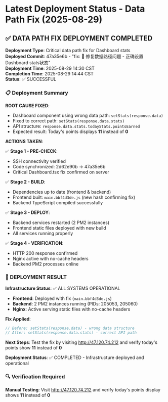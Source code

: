 # Latest Deployment Status - Data Path Fix (2025-08-29)

## ✅ DATA PATH FIX DEPLOYMENT COMPLETED

**Deployment Type**: Critical data path fix for Dashboard stats  
**Deployed Commit**: 47a35e6b - "fix: 🔧 修复数据路径问题 - 正确设置Dashboard stats状态"  
**Deployment Time**: 2025-08-29 14:30 CST  
**Completion Time**: 2025-08-29 14:44 CST  
**Status**: ✅ SUCCESSFUL

### 📋 Deployment Summary

**ROOT CAUSE FIXED**: 
- Dashboard component using wrong data path: `setStats(response.data)` 
- Fixed to correct path: `setStats(response.data.stats)`
- API structure: `response.data.stats.todayStats.pointsEarned`
- Expected result: Today's points displays **11** instead of **0**

**ACTIONS TAKEN**:

✅ **Stage 1 - PRE-CHECK**: 
- SSH connectivity verified  
- Code synchronized: 2d62e90b → 47a35e6b
- Critical Dashboard.tsx fix confirmed on server

✅ **Stage 2 - BUILD**: 
- Dependencies up to date (frontend & backend)
- Frontend built: `main.bbf4d3de.js` (new hash confirming fix)
- Backend TypeScript compiled successfully

✅ **Stage 3 - DEPLOY**:
- Backend services restarted (2 PM2 instances)
- Frontend static files deployed with new build
- All services running properly

✅ **Stage 4 - VERIFICATION**:
- HTTP 200 response confirmed
- Nginx active with no-cache headers
- Backend PM2 processes online

### 🎯 DEPLOYMENT RESULT

**Infrastructure Status**: ✅ ALL SYSTEMS OPERATIONAL
- **Frontend**: Deployed with fix (`main.bbf4d3de.js`)
- **Backend**: 2 PM2 instances running (PIDs: 205053, 205060)  
- **Nginx**: Active serving static files with no-cache headers

**Fix Applied**:
```typescript
// Before: setStats(response.data) - wrong data structure  
// After: setStats(response.data.stats) - correct API path
```

**Next Steps**: Test the fix by visiting http://47.120.74.212 and verify today's points show **11** instead of **0**

**Deployment Status**: ✅ COMPLETED - Infrastructure deployed and operational

### 🔍 Verification Required

**Manual Testing**: Visit http://47.120.74.212 and verify today's points display shows **11** instead of **0**